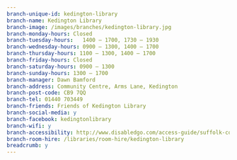 ```yaml
---
branch-unique-id: kedington-library
branch-name: Kedington Library
branch-image: /images/branches/kedington-library.jpg
branch-monday-hours: Closed
branch-tuesday-hours:	1400 – 1700, 1730 – 1930
branch-wednesday-hours: 0900 – 1300, 1400 – 1700
branch-thursday-hours: 1100 – 1300, 1400 – 1700
branch-friday-hours: Closed
branch-saturday-hours: 0900 – 1300
branch-sunday-hours: 1300 – 1700
branch-manager: Dawn Bamford
branch-address: Community Centre, Arms Lane, Kedington
branch-post-code: CB9 7QQ
branch-tel: 01440 703449
branch-friends: Friends of Kedington Library
branch-social-media: y
branch-facebook: kedingtonlibrary
branch-wifi: y
branch-accessibility: http://www.disabledgo.com/access-guide/suffolk-county-council/kedington-library
branch-room-hire: /libraries/room-hire/kedington-library
breadcrumb: y
---
```


